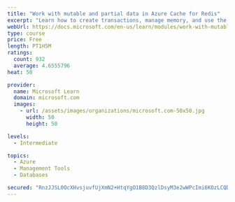 ```yaml
---
title: "Work with mutable and partial data in Azure Cache for Redis"
excerpt: "Learn how to create transactions, manage memory, and use the cache-aside pattern with Azure Cache for Redis"
webUrl: https://docs.microsoft.com/en-us/learn/modules/work-with-mutable-and-partial-data-in-a-redis-cache/
type: course
price: Free
length: PT1H5M
ratings:
  count: 932
  average: 4.6555796
heat: 50

provider:
  name: Microsoft Learn
  domain: microsoft.com
  images:
    - url: /assets/images/organizations/microsoft.com-50x50.jpg
      width: 50
      height: 50

levels:
  - Intermediate

topics:
  - Azure
  - Management Tools
  - Databases

secured: "RnzJJSL0OcXHvsjuvfUjXmN2+HtqYgO1B8D3QzlDsyM3e2wWPcImi6KOzLCQD/yAbp9+9s1X86xHiHMNWOKChsO2hiTkb7irMaKcZrf48yYENNA7Ns2k7mlHd1XaZwM/KcV0JmASeHuv+QzPmK7bmjg5Ne+/JOxDDUQOoR+Vcpn2c1rZqXgIFFHpUom8Dbbb4gvt1f/pXZsEt0Qb+uGWIQNTdYTz5OYpYy+rt1XWzYWCRD4WdUwyJ6grQPMOFelOtIPvssAPkjnSge76uBr2MEltM6G93tHvkNUuPCRubw9c7pFJy593cLPuzjrGfD8WTmqS/NkYPiVpxlE6XxX4tZWUOdOOrLPdm7Ayi7Z91nSR8XiwrZKQcz89zQx8ALA3GjXZQQQB2qToVdNYnN1T8L4wOAB2g7EmArPv8o+tY0A=;yPN5VKGwKRLTPEALWCyoiw=="
---
```


